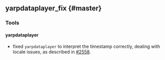 yarpdataplayer_fix {#master}
------------------

### Tools

#### yarpdataplayer

* fixed `yarpdataplayer` to interpret the timestamp correctly, dealing with locale issues, as described in [#2558](https://github.com/robotology/yarp/issues/2558). 